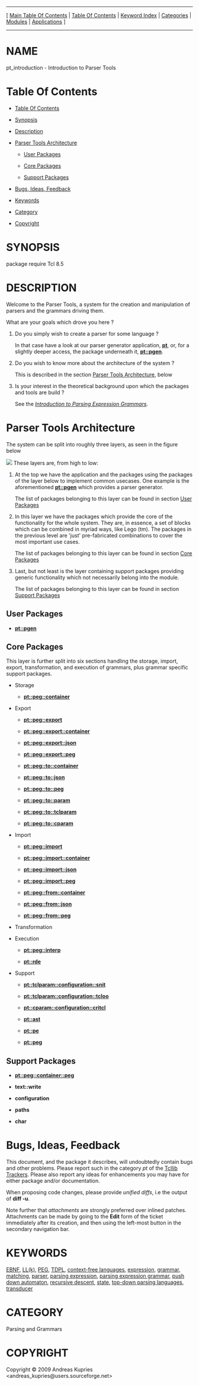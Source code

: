
[//000000001]: # (pt\_introduction \- Parser Tools)
[//000000002]: # (Generated from file 'pt\_introduction\.man' by tcllib/doctools with format 'markdown')
[//000000003]: # (Copyright &copy; 2009 Andreas Kupries <andreas\_kupries@users\.sourceforge\.net>)
[//000000004]: # (pt\_introduction\(n\) 1 tcllib "Parser Tools")

<hr> [ <a href="../../../../toc.md">Main Table Of Contents</a> &#124; <a
href="../../../toc.md">Table Of Contents</a> &#124; <a
href="../../../../index.md">Keyword Index</a> &#124; <a
href="../../../../toc0.md">Categories</a> &#124; <a
href="../../../../toc1.md">Modules</a> &#124; <a
href="../../../../toc2.md">Applications</a> ] <hr>

# NAME

pt\_introduction \- Introduction to Parser Tools

# <a name='toc'></a>Table Of Contents

  - [Table Of Contents](#toc)

  - [Synopsis](#synopsis)

  - [Description](#section1)

  - [Parser Tools Architecture](#section2)

      - [User Packages](#subsection1)

      - [Core Packages](#subsection2)

      - [Support Packages](#subsection3)

  - [Bugs, Ideas, Feedback](#section3)

  - [Keywords](#keywords)

  - [Category](#category)

  - [Copyright](#copyright)

# <a name='synopsis'></a>SYNOPSIS

package require Tcl 8\.5  

# <a name='description'></a>DESCRIPTION

Welcome to the Parser Tools, a system for the creation and manipulation of
parsers and the grammars driving them\.

What are your goals which drove you here ?

  1. Do you simply wish to create a parser for some language ?

     In that case have a look at our parser generator application,
     __[pt](\.\./\.\./apps/pt\.md)__, or, for a slightly deeper access, the
     package underneath it, __[pt::pgen](pt\_pgen\.md)__\.

  1. Do you wish to know more about the architecture of the system ?

     This is described in the section [Parser Tools
     Architecture](#section2), below

  1. Is your interest in the theoretical background upon which the packages and
     tools are build ?

     See the *[Introduction to Parsing Expression
     Grammars](pt\_peg\_introduction\.md)*\.

# <a name='section2'></a>Parser Tools Architecture

The system can be split into roughly three layers, as seen in the figure below

![](\.\./\.\./\.\./\.\./image/architecture\.png) These layers are, from high to low:

  1. At the top we have the application and the packages using the packages of
     the layer below to implement common usecases\. One example is the
     aforementioned __[pt::pgen](pt\_pgen\.md)__ which provides a parser
     generator\.

     The list of packages belonging to this layer can be found in section [User
     Packages](#subsection1)

  1. In this layer we have the packages which provide the core of the
     functionality for the whole system\. They are, in essence, a set of blocks
     which can be combined in myriad ways, like Lego \(tm\)\. The packages in the
     previous level are 'just' pre\-fabricated combinations to cover the most
     important use cases\.

     The list of packages belonging to this layer can be found in section [Core
     Packages](#subsection2)

  1. Last, but not least is the layer containing support packages providing
     generic functionality which not necessarily belong into the module\.

     The list of packages belonging to this layer can be found in section
     [Support Packages](#subsection3)

## <a name='subsection1'></a>User Packages

  - __[pt::pgen](pt\_pgen\.md)__

## <a name='subsection2'></a>Core Packages

This layer is further split into six sections handling the storage, import,
export, transformation, and execution of grammars, plus grammar specific support
packages\.

  - Storage

      * __[pt::peg::container](pt\_peg\_container\.md)__

  - Export

      * __[pt::peg::export](pt\_peg\_export\.md)__

      * __[pt::peg::export::container](pt\_peg\_export\_container\.md)__

      * __[pt::peg::export::json](pt\_peg\_export\_json\.md)__

      * __[pt::peg::export::peg](pt\_peg\_export\_peg\.md)__

      * __[pt::peg::to::container](pt\_peg\_to\_container\.md)__

      * __[pt::peg::to::json](pt\_peg\_to\_json\.md)__

      * __[pt::peg::to::peg](pt\_peg\_to\_peg\.md)__

      * __[pt::peg::to::param](pt\_peg\_to\_param\.md)__

      * __[pt::peg::to::tclparam](pt\_peg\_to\_tclparam\.md)__

      * __[pt::peg::to::cparam](pt\_peg\_to\_cparam\.md)__

  - Import

      * __[pt::peg::import](pt\_peg\_import\.md)__

      * __[pt::peg::import::container](pt\_peg\_import\_container\.md)__

      * __[pt::peg::import::json](pt\_peg\_import\_json\.md)__

      * __[pt::peg::import::peg](pt\_peg\_import\_peg\.md)__

      * __[pt::peg::from::container](pt\_peg\_from\_container\.md)__

      * __[pt::peg::from::json](pt\_peg\_from\_json\.md)__

      * __[pt::peg::from::peg](pt\_peg\_from\_peg\.md)__

  - Transformation

  - Execution

      * __[pt::peg::interp](pt\_peg\_interp\.md)__

      * __[pt::rde](pt\_rdengine\.md)__

  - Support

      * __[pt::tclparam::configuration::snit](pt\_tclparam\_config\_snit\.md)__

      * __[pt::tclparam::configuration::tcloo](pt\_tclparam\_config\_tcloo\.md)__

      * __[pt::cparam::configuration::critcl](pt\_cparam\_config\_critcl\.md)__

      * __[pt::ast](pt\_astree\.md)__

      * __[pt::pe](pt\_pexpression\.md)__

      * __[pt::peg](pt\_pegrammar\.md)__

## <a name='subsection3'></a>Support Packages

  - __[pt::peg::container::peg](pt\_peg\_container\_peg\.md)__

  - __text::write__

  - __configuration__

  - __paths__

  - __char__

# <a name='section3'></a>Bugs, Ideas, Feedback

This document, and the package it describes, will undoubtedly contain bugs and
other problems\. Please report such in the category *pt* of the [Tcllib
Trackers](http://core\.tcl\.tk/tcllib/reportlist)\. Please also report any ideas
for enhancements you may have for either package and/or documentation\.

When proposing code changes, please provide *unified diffs*, i\.e the output of
__diff \-u__\.

Note further that *attachments* are strongly preferred over inlined patches\.
Attachments can be made by going to the __Edit__ form of the ticket
immediately after its creation, and then using the left\-most button in the
secondary navigation bar\.

# <a name='keywords'></a>KEYWORDS

[EBNF](\.\./\.\./\.\./\.\./index\.md\#ebnf), [LL\(k\)](\.\./\.\./\.\./\.\./index\.md\#ll\_k\_),
[PEG](\.\./\.\./\.\./\.\./index\.md\#peg), [TDPL](\.\./\.\./\.\./\.\./index\.md\#tdpl),
[context\-free languages](\.\./\.\./\.\./\.\./index\.md\#context\_free\_languages),
[expression](\.\./\.\./\.\./\.\./index\.md\#expression),
[grammar](\.\./\.\./\.\./\.\./index\.md\#grammar),
[matching](\.\./\.\./\.\./\.\./index\.md\#matching),
[parser](\.\./\.\./\.\./\.\./index\.md\#parser), [parsing
expression](\.\./\.\./\.\./\.\./index\.md\#parsing\_expression), [parsing expression
grammar](\.\./\.\./\.\./\.\./index\.md\#parsing\_expression\_grammar), [push down
automaton](\.\./\.\./\.\./\.\./index\.md\#push\_down\_automaton), [recursive
descent](\.\./\.\./\.\./\.\./index\.md\#recursive\_descent),
[state](\.\./\.\./\.\./\.\./index\.md\#state), [top\-down parsing
languages](\.\./\.\./\.\./\.\./index\.md\#top\_down\_parsing\_languages),
[transducer](\.\./\.\./\.\./\.\./index\.md\#transducer)

# <a name='category'></a>CATEGORY

Parsing and Grammars

# <a name='copyright'></a>COPYRIGHT

Copyright &copy; 2009 Andreas Kupries <andreas\_kupries@users\.sourceforge\.net>
